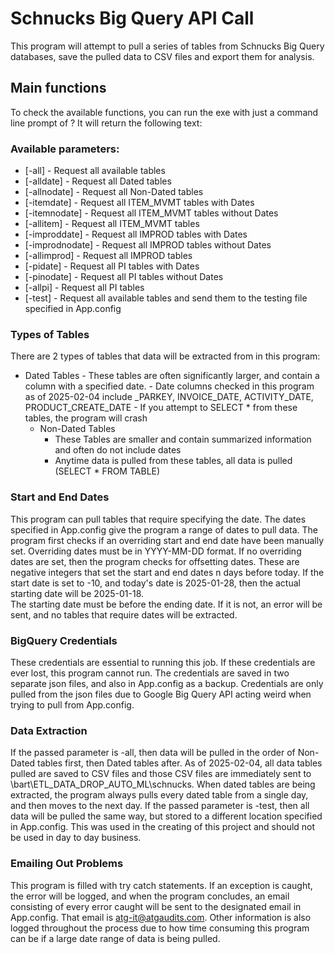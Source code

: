 # Schnucks Big Query API Call
This program will attempt to pull a series of tables from Schnucks Big Query databases, save the pulled data to CSV files and export them for analysis.

## Main functions
To check the available functions, you can run the exe with just a command line prompt of ? It will return the following text:

### Available parameters:
- [-all] - Request all available tables
- [-alldate] - Request all Dated tables
- [-allnodate] - Request all Non-Dated tables
- [-itemdate] - Request all ITEM_MVMT tables with Dates
- [-itemnodate] - Request all ITEM_MVMT tables without Dates
- [-allitem] - Request all ITEM_MVMT tables
- [-improddate] - Request all IMPROD tables with Dates
- [-improdnodate] - Request all IMPROD tables without Dates
- [-allimprod] - Request all IMPROD tables
- [-pidate] - Request all PI tables with Dates
- [-pinodate] - Request all PI tables without Dates
- [-allpi] - Request all PI tables
- [-test] - Request all available tables and send them to the testing file specified in App.config

### Types of Tables
There are 2 types of tables that data will be extracted from in this program:
 - Dated Tables
		- These tables are often significantly larger, and contain a column with a specified date.
		- Date columns checked in this program as of 2025-02-04 include _PARKEY, INVOICE_DATE, ACTIVITY_DATE, PRODUCT_CREATE_DATE
		- If you attempt to SELECT * from these tables, the program will crash
	- Non-Dated Tables
		- These Tables are smaller and contain summarized information and often do not include dates
		- Anytime data is pulled from these tables, all data is pulled (SELECT * FROM TABLE)

### Start and End Dates
This program can pull tables that require specifying the date. The dates specified in App.config give the program a range of dates to pull data.
The program first checks if an overriding start and end date have been manually set. Overriding dates must be in YYYY-MM-DD format.
If no overriding dates are set, then the program checks for offsetting dates. 
These are negative integers that set the start and end dates n days before today. If the start date is set to -10, and today's date is 2025-01-28,
then the actual starting date will be 2025-01-18.  
The starting date must be before the ending date. If it is not, an error will be sent, and no tables that require dates will be extracted.

### BigQuery Credentials
These credentials are essential to running this job. If these credentials are ever lost, this program cannot run. 
The credentials are saved in two separate json files, and also in App.config as a backup. Credentials are only pulled from
the json files due to Google Big Query API acting weird when trying to pull from App.config.

### Data Extraction
If the passed parameter is -all, then data will be pulled in the order of Non-Dated tables first, then Dated tables after. 
As of 2025-02-04, all data tables pulled are saved to CSV files and those CSV files are immediately sent to \\bart\ETL_DATA_DROP_AUTO_ML\schnucks.
When dated tables are being extracted, the program always pulls every dated table from a single day, and then moves to the next day.
If the passed parameter is -test, then all data will be pulled the same way, but stored to a different location specified in App.config. 
This was used in the creating of this project and should not be used in day to day business.

### Emailing Out Problems
This program is filled with try catch statements. If an exception is caught, the error will be logged, and when the program concludes, 
an email consisting of every error caught will be sent to the designated email in App.config. That email is atg-it@atgaudits.com.
Other information is also logged throughout the process due to how time consuming this program can be if a large date range of data is being pulled.